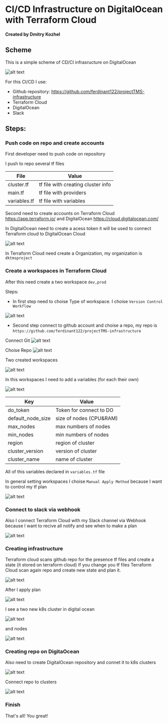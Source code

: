 # CI/CD Infrastructure on DigitalOcean with Terraform Cloud
#### Created by Dmitry Kozhel



## Scheme

This is a simple scheme of CD/CI infrasructure on DigitalOcean

![alt text](images/CI_CD_Infra.png "CI_CD_Infra")


For this CI/CD I use:

- Github repository: https://github.com/ferdinant122/projectTMS-infrastructure
- Terraform Cloud
- DigitalOcean
- Slack

## Steps:


### Push code on repo and create accounts

First developer need to push code on repository

I push to repo several tf files

| File | Value |
| ------ | ------ |
| cluster.tf | tf file with creating cluster info |
| main.tf | tf file with providers |
| variables.tf | tf file with variables |


Second need to create accounts on  Terraform Cloud https://app.terraform.io/  and  DigitalOcean https://cloud.digitalocean.com/

In DigitalOcean need to create a acess token it will be used to connect Terraform cloud to DigitalOcean Cloud

![alt text](images/DO_Token.png "DO_Token")


In Terraform Cloud  need create a Organization, my organization is ```dktmsproject```



### Create a workspaces in Terraform Cloud

After this need create a two workspace ``dev,prod``


Steps:

- In first step need to choise Type of workspace. I choise ```Version Control Workflow```

![alt text](images/TF_Cloud_CW.png "TF_Cloud_CW")


- Second step connect to github account and choise a repo, my repo is ``` https://github.com/ferdinant122/projectTMS-infrastructure ```


Connect Git
![alt text](images/TF_Cloud_connect.png "TF_Cloud_connect")


Choise Repo
![alt text](images/TF_Cloud_Choise_Repo.png "TF_Cloud_Choise_Repo")


Two created workspaces 

![alt text](images/TF_Cloud_workspaces.png "TF_Cloud_workspaces")

In this workspaces I need to add a variables (for each their own)


![alt text](images/TF_Cloud_variables.png "TF_Cloud_variables")


| Key | Value |
| ------ | ------ |
| do_token | Token for connect to DO |
| default_node_size | size of nodes (CPU&RAM) |
| max_nodes | max numbers of nodes |
| min_nodes | min numbers of nodes |
| region | region of cluster |
| cluster_version | version of cluster |
| cluster_name | name of cluster |

All of this variables  declared in ```variables.tf``` file

In general setting workspaces I choise  ```Manual Apply Method``` because I want to control my tf plan

![alt text](images/TF_Cloud_Manual.png "TF_Cloud_Manual")


### Connect to slack via webhook

Also I connect Terraform Cloud with my Slack channel via Webhook because I want to recive all notify and see when to make a plan


![alt text](images/TF_Cloud_Slack.png "TF_Cloud_Slack")


### Creating infrastructure

Terraform cloud scans github repo for the presence tf files and create a state (it stored on terraform cloud) 
If you change you tf files Terraform Cloud scan again repo and create new state and plan it.

![alt text](images/TF_cloud_states.png "TF_cloud_states")

After I apply plan 

![alt text](images/TF_Cloud_Plan_Apply.png "TF_Cloud_Plan_Apply")

I see a two new k8s cluster in digital ocean

![alt text](images/K8S_Clusters.png "K8S_Clusters")

and nodes

![alt text](images/Created_Nodes.png "Created_Nodes")

### Creating repo on DigitaOcean

Also need to create DigitalOcean repository and connet it to k8s clusters

![alt text](images/TF_cloud_repo.png "TF_cloud_repo")

Connect repo to clusters

![alt text](images/TF_Cloud_repo_connect.png "TF_Cloud_repo_connect")

### Finish
That's all! You great!

















